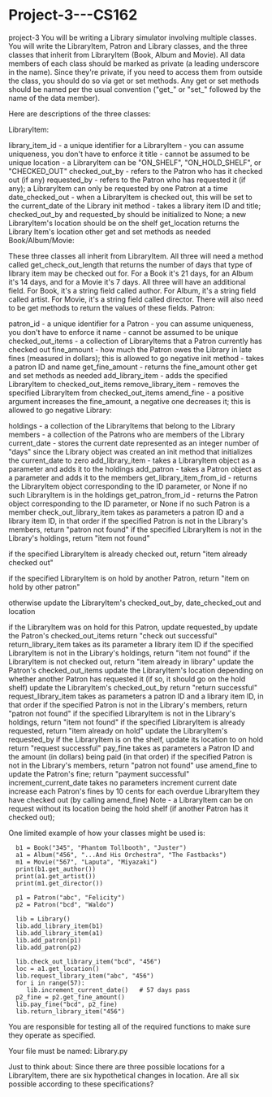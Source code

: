 # Project-3---CS162

project-3
You will be writing a Library simulator involving multiple classes. You will write the LibraryItem, Patron and Library classes, and the three classes that inherit from LibraryItem (Book, Album and Movie). All data members of each class should be marked as private (a leading underscore in the name). Since they're private, if you need to access them from outside the class, you should do so via get or set methods. Any get or set methods should be named per the usual convention ("get_" or "set_" followed by the name of the data member).

Here are descriptions of the three classes:

LibraryItem:

library_item_id - a unique identifier for a LibraryItem - you can assume uniqueness, you don't have to enforce it
title - cannot be assumed to be unique
location - a LibraryItem can be "ON_SHELF", "ON_HOLD_SHELF", or "CHECKED_OUT"
checked_out_by - refers to the Patron who has it checked out (if any)
requested_by - refers to the Patron who has requested it (if any); a LibraryItem can only be requested by one Patron at a time
date_checked_out - when a LibraryItem is checked out, this will be set to the current_date of the Library
init method - takes a library item ID and title; checked_out_by and requested_by should be initialized to None; a new LibraryItem's location should be on the shelf
get_location returns the Library Item's location
other get and set methods as needed
Book/Album/Movie:

These three classes all inherit from LibraryItem.
All three will need a method called get_check_out_length that returns the number of days that type of library item may be checked out for. For a Book it's 21 days, for an Album it's 14 days, and for a Movie it's 7 days.
All three will have an additional field. For Book, it's a string field called author. For Album, it's a string field called artist. For Movie, it's a string field called director. There will also need to be get methods to return the values of these fields.
Patron:

patron_id - a unique identifier for a Patron - you can assume uniqueness, you don't have to enforce it
name - cannot be assumed to be unique
checked_out_items - a collection of LibraryItems that a Patron currently has checked out
fine_amount - how much the Patron owes the Library in late fines (measured in dollars); this is allowed to go negative
init method - takes a patron ID and name
get_fine_amount - returns the fine_amount
other get and set methods as needed
add_library_item - adds the specified LibraryItem to checked_out_items
remove_library_item - removes the specified LibraryItem from checked_out_items
amend_fine - a positive argument increases the fine_amount, a negative one decreases it; this is allowed to go negative
Library:

holdings - a collection of the LibraryItems that belong to the Library
members - a collection of the Patrons who are members of the Library
current_date - stores the current date represented as an integer number of "days" since the Library object was created
an init method that initializes the current_date to zero
add_library_item - takes a LibraryItem object as a parameter and adds it to the holdings
add_patron - takes a Patron object as a parameter and adds it to the members
get_library_item_from_id - returns the LibraryItem object corresponding to the ID parameter, or None if no such LibraryItem is in the holdings
get_patron_from_id - returns the Patron object corresponding to the ID parameter, or None if no such Patron is a member
check_out_library_item
takes as parameters a patron ID and a library item ID, in that order
if the specified Patron is not in the Library's members, return "patron not found"
if the specified LibraryItem is not in the Library's holdings, return "item not found"

if the specified LibraryItem is already checked out, return "item already checked out"

if the specified LibraryItem is on hold by another Patron, return "item on hold by other patron"

otherwise update the LibraryItem's checked_out_by, date_checked_out and location

if the LibraryItem was on hold for this Patron, update requested_by
update the Patron's checked_out_items
return "check out successful"
return_library_item
takes as its parameter a library item ID
if the specified LibraryItem is not in the Library's holdings, return "item not found"
if the LibraryItem is not checked out, return "item already in library"
update the Patron's checked_out_items
update the LibraryItem's location depending on whether another Patron has requested it (if so, it should go on the hold shelf)
update the LibraryItem's checked_out_by
return "return successful"
request_library_item
takes as parameters a patron ID and a library item ID, in that order
if the specified Patron is not in the Library's members, return "patron not found"
if the specified LibraryItem is not in the Library's holdings, return "item not found"
if the specified LibraryItem is already requested, return "item already on hold"
update the LibraryItem's requested_by
if the LibraryItem is on the shelf, update its location to on hold
return "request successful"
pay_fine
takes as parameters a Patron ID and the amount (in dollars) being paid (in that order)
if the specified Patron is not in the Library's members, return "patron not found"
use amend_fine to update the Patron's fine; return "payment successful"
increment_current_date
takes no parameters
increment current date
increase each Patron's fines by 10 cents for each overdue LibraryItem they have checked out (by calling amend_fine)
Note - a LibraryItem can be on request without its location being the hold shelf (if another Patron has it checked out);

One limited example of how your classes might be used is:

      b1 = Book("345", "Phantom Tollbooth", "Juster")
      a1 = Album("456", "...And His Orchestra", "The Fastbacks")
      m1 = Movie("567", "Laputa", "Miyazaki")
      print(b1.get_author())
      print(a1.get_artist())
      print(m1.get_director())
      
      p1 = Patron("abc", "Felicity")
      p2 = Patron("bcd", "Waldo")
      
      lib = Library()
      lib.add_library_item(b1)
      lib.add_library_item(a1)
      lib.add_patron(p1)
      lib.add_patron(p2)
      
      lib.check_out_library_item("bcd", "456")
      loc = a1.get_location()
      lib.request_library_item("abc", "456")
      for i in range(57):
         lib.increment_current_date()   # 57 days pass
      p2_fine = p2.get_fine_amount()
      lib.pay_fine("bcd", p2_fine)
      lib.return_library_item("456")
You are responsible for testing all of the required functions to make sure they operate as specified.

Your file must be named: Library.py

Just to think about: Since there are three possible locations for a LibraryItem, there are six hypothetical changes in location. Are all six possible according to these specifications?
